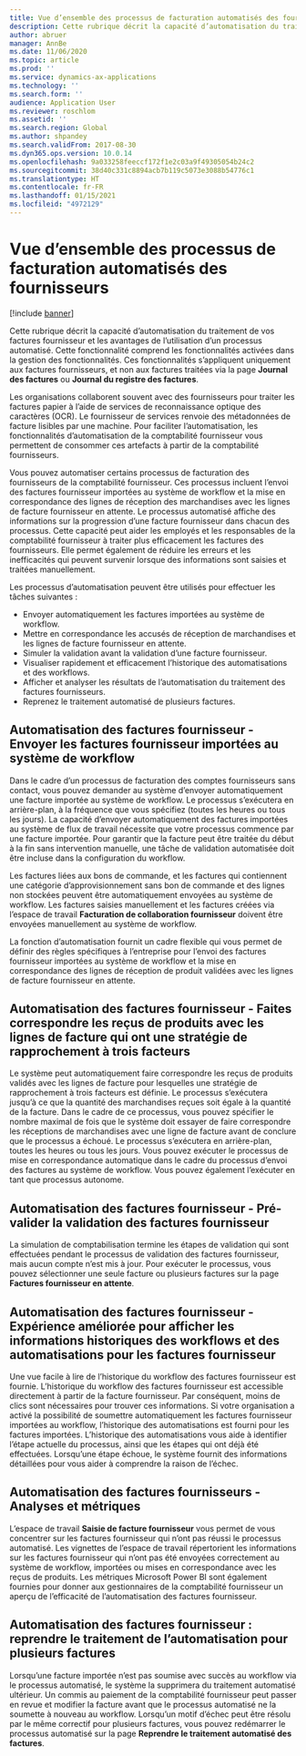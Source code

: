 ```yaml
---
title: Vue d’ensemble des processus de facturation automatisés des fournisseurs
description: Cette rubrique décrit la capacité d’automatisation du traitement de vos factures fournisseur et les avantages de l’utilisation d’un processus automatisé.
author: abruer
manager: AnnBe
ms.date: 11/06/2020
ms.topic: article
ms.prod: ''
ms.service: dynamics-ax-applications
ms.technology: ''
ms.search.form: ''
audience: Application User
ms.reviewer: roschlom
ms.assetid: ''
ms.search.region: Global
ms.author: shpandey
ms.search.validFrom: 2017-08-30
ms.dyn365.ops.version: 10.0.14
ms.openlocfilehash: 9a033258feeccf172f1e2c03a9f49305054b24c2
ms.sourcegitcommit: 38d40c331c8894acb7b119c5073e3088b54776c1
ms.translationtype: HT
ms.contentlocale: fr-FR
ms.lasthandoff: 01/15/2021
ms.locfileid: "4972129"
---
```

# <a name="automated-vendor-invoicing-processes-overview"></a>Vue d’ensemble des processus de facturation automatisés des fournisseurs

[!include [banner](../includes/banner.md)]

Cette rubrique décrit la capacité d’automatisation du traitement de vos factures fournisseur et les avantages de l’utilisation d’un processus automatisé. Cette fonctionnalité comprend les fonctionnalités activées dans la gestion des fonctionnalités. Ces fonctionnalités s’appliquent uniquement aux factures fournisseurs, et non aux factures traitées via la page **Journal des factures** ou **Journal du registre des factures**.

Les organisations collaborent souvent avec des fournisseurs pour traiter les factures papier à l’aide de services de reconnaissance optique des caractères (OCR). Le fournisseur de services renvoie des métadonnées de facture lisibles par une machine. Pour faciliter l’automatisation, les fonctionnalités d’automatisation de la comptabilité fournisseur vous permettent de consommer ces artefacts à partir de la comptabilité fournisseurs.

Vous pouvez automatiser certains processus de facturation des fournisseurs de la comptabilité fournisseur. Ces processus incluent l’envoi des factures fournisseur importées au système de workflow et la mise en correspondance des lignes de réception des marchandises avec les lignes de facture fournisseur en attente. Le processus automatisé affiche des informations sur la progression d’une facture fournisseur dans chacun des processus. Cette capacité peut aider les employés et les responsables de la comptabilité fournisseur à traiter plus efficacement les factures des fournisseurs. Elle permet également de réduire les erreurs et les inefficacités qui peuvent survenir lorsque des informations sont saisies et traitées manuellement.

Les processus d’automatisation peuvent être utilisés pour effectuer les tâches suivantes :

- Envoyer automatiquement les factures importées au système de workflow.
- Mettre en correspondance les accusés de réception de marchandises et les lignes de facture fournisseur en attente.
- Simuler la validation avant la validation d’une facture fournisseur.
- Visualiser rapidement et efficacement l’historique des automatisations et des workflows.
- Afficher et analyser les résultats de l’automatisation du traitement des factures fournisseurs.
- Reprenez le traitement automatisé de plusieurs factures.

## <a name="vendor-invoice-automation--submit-imported-vendor-invoices-to-the-workflow-system"></a>Automatisation des factures fournisseur - Envoyer les factures fournisseur importées au système de workflow

Dans le cadre d’un processus de facturation des comptes fournisseurs sans contact, vous pouvez demander au système d’envoyer automatiquement une facture importée au système de workflow. Le processus s’exécutera en arrière-plan, à la fréquence que vous spécifiez (toutes les heures ou tous les jours). La capacité d’envoyer automatiquement des factures importées au système de flux de travail nécessite que votre processus commence par une facture importée. Pour garantir que la facture peut être traitée du début à la fin sans intervention manuelle, une tâche de validation automatisée doit être incluse dans la configuration du workflow.

Les factures liées aux bons de commande, et les factures qui contiennent une catégorie d’approvisionnement sans bon de commande et des lignes non stockées peuvent être automatiquement envoyées au système de workflow. Les factures saisies manuellement et les factures créées via l’espace de travail **Facturation de collaboration fournisseur** doivent être envoyées manuellement au système de workflow.

La fonction d’automatisation fournit un cadre flexible qui vous permet de définir des règles spécifiques à l’entreprise pour l’envoi des factures fournisseur importées au système de workflow et la mise en correspondance des lignes de réception de produit validées avec les lignes de facture fournisseur en attente.

## <a name="vendor-invoice-automation--match-product-receipts-to-invoice-lines-that-have-a-three-way-matching-policy"></a>Automatisation des factures fournisseur - Faites correspondre les reçus de produits avec les lignes de facture qui ont une stratégie de rapprochement à trois facteurs

Le système peut automatiquement faire correspondre les reçus de produits validés avec les lignes de facture pour lesquelles une stratégie de rapprochement à trois facteurs est définie. Le processus s’exécutera jusqu’à ce que la quantité des marchandises reçues soit égale à la quantité de la facture. Dans le cadre de ce processus, vous pouvez spécifier le nombre maximal de fois que le système doit essayer de faire correspondre les réceptions de marchandises avec une ligne de facture avant de conclure que le processus a échoué. Le processus s’exécutera en arrière-plan, toutes les heures ou tous les jours. Vous pouvez exécuter le processus de mise en correspondance automatique dans le cadre du processus d’envoi des factures au système de workflow. Vous pouvez également l’exécuter en tant que processus autonome.

## <a name="vendor-invoice-automation--pre-validate-vendor-invoice-posting"></a>Automatisation des factures fournisseur - Pré-valider la validation des factures fournisseur

La simulation de comptabilisation termine les étapes de validation qui sont effectuées pendant le processus de validation des factures fournisseur, mais aucun compte n’est mis à jour. Pour exécuter le processus, vous pouvez sélectionner une seule facture ou plusieurs factures sur la page **Factures fournisseur en attente**.

## <a name="vendor-invoice-automation--enhanced-experience-for-viewing-workflow-and-automation-historical-information-for-vendor-invoices"></a>Automatisation des factures fournisseur - Expérience améliorée pour afficher les informations historiques des workflows et des automatisations pour les factures fournisseur

Une vue facile à lire de l’historique du workflow des factures fournisseur est fournie. L’historique du workflow des factures fournisseur est accessible directement à partir de la facture fournisseur. Par conséquent, moins de clics sont nécessaires pour trouver ces informations. Si votre organisation a activé la possibilité de soumettre automatiquement les factures fournisseur importées au workflow, l’historique des automatisations est fourni pour les factures importées. L’historique des automatisations vous aide à identifier l’étape actuelle du processus, ainsi que les étapes qui ont déjà été effectuées. Lorsqu’une étape échoue, le système fournit des informations détaillées pour vous aider à comprendre la raison de l’échec.

## <a name="vendor-invoice-automation--analytics-and-metrics"></a>Automatisation des factures fournisseurs - Analyses et métriques

L’espace de travail **Saisie de facture fournisseur** vous permet de vous concentrer sur les factures fournisseur qui n’ont pas réussi le processus automatisé. Les vignettes de l’espace de travail répertorient les informations sur les factures fournisseur qui n’ont pas été envoyées correctement au système de workflow, importées ou mises en correspondance avec les reçus de produits. Les métriques Microsoft Power BI sont également fournies pour donner aux gestionnaires de la comptabilité fournisseur un aperçu de l’efficacité de l’automatisation des factures fournisseur.

## <a name="vendor-invoice-automation---resume-automation-processing-for-multiple-invoices"></a>Automatisation des factures fournisseur : reprendre le traitement de l’automatisation pour plusieurs factures
Lorsqu’une facture importée n’est pas soumise avec succès au workflow via le processus automatisé, le système la supprimera du traitement automatisé ultérieur. Un commis au paiement de la comptabilité fournisseur peut passer en revue et modifier la facture avant que le processus automatisé ne la soumette à nouveau au workflow. Lorsqu’un motif d’échec peut être résolu par le même correctif pour plusieurs factures, vous pouvez redémarrer le processus automatisé sur la page **Reprendre le traitement automatisé des factures**. 

